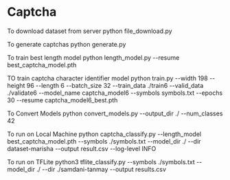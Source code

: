 # Captcha

To download dataset from server
python file_download.py


To generate captchas
python generate.py

To train best length model
python length_model.py --resume best_captcha_model.pth

TO train captcha character identifier model
python train.py --width 198 --height 96 --length 6 --batch_size 32 --train_data ./train6 --valid_data ./validate6 --model_name captcha_model6 --symbols symbols.txt --epochs 30 --resume captcha_model6_best.pth

To Convert Models
python convert_models.py --output_dir ./ --num_classes 42

To run on Local Machine
python captcha_classify.py   --length_model best_captcha_model.pth     --symbols ./symbols.txt     --model_dir ./    --dir dataset-marisha    --output result.csv    --log-level INFO

To run on TFLite
python3 tflite_classify.py --symbols ./symbols.txt --model_dir ./ --dir ./samdani-tanmay --output results.csv
